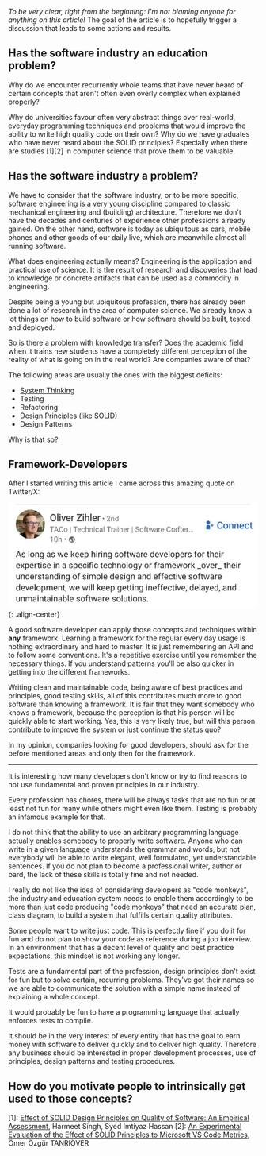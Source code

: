 *To be very clear, right from the beginning: I'm not blaming anyone for anything on this article!* The goal of the article is to hopefully trigger a discussion that leads to some actions and results.

## Has the software industry an education problem?

Why do we encounter recurrently whole teams that have never heard of certain concepts that aren't often even overly complex when explained properly?

Why do universities favour often very abstract things over real-world, everyday programming techniques and problems that would improve the ability to write high quality code on their own? Why do we have graduates who have never heard about the SOLID principles? Especially when there are studies [1][2] in computer science that prove them to be valuable.

## Has the software industry a problem?

We have to consider that the software industry, or to be more specific, software engineering is a very young discipline compared to classic mechanical engineering and (building) architecture. Therefore we don't have the decades and centuries of experience other professions already gained. On the other hand, software is today as ubiquitous as cars, mobile phones and other goods of our daily live, which are meanwhile almost all running software.

What does engineering actually means? Engineering is the application and practical use of science. It is the result of research and discoveries that lead to knowledge or concrete artifacts that can be used as a commodity in engineering.

Despite being a young but ubiquitous profession, there has already been done a lot of research in the area of computer science. We already know a lot things on how to build software or how software should be built, tested and deployed.

So is there a problem with knowledge transfer? Does the academic field when it trains new students have a completely different perception of the reality of what is going on in the real world? Are companies aware of that?

The following areas are usually the ones with the biggest deficits:

* [System Thinking](https://en.wikipedia.org/wiki/Systems_thinking)
* Testing
* Refactoring
* Design Principles (like SOLID)
* Design Patterns

Why is that so?

## Framework-Developers

After I started writing this article I came across this amazing quote on Twitter/X:

![Quote from Oliver Zihler](/assets/images/screenshots/oliver-zihler-quote.jpg){: .align-center}

A good software developer can apply those concepts and techniques within **any** framework. Learning a framework for the regular every day usage is nothing extraordinary and hard to master. It is just remembering an API and to follow some conventions. It's a repetitive exercise until you remember the necessary things. If you understand patterns you'll be also quicker in getting into the different frameworks.

Writing clean and maintainable code, being aware of best practices and principles, good testing skills, all of this contributes much more to good software than knowing a framework. It is fair that they want somebody who knows a framework, because the perception is that his person will be quickly able to start working. Yes, this is very likely true, but will this person contribute to improve the system or just continue the status quo?

In my opinion, companies looking for good developers, should ask for the before mentioned areas and only then for the framework.

---

It is interesting how many developers don't know or try to find reasons to not use fundamental and proven principles in our industry.

Every profession has chores, there will be always tasks that are no fun or at least not fun for many while others might even like them. Testing is probably an infamous example for that.

I do not think that the ability to use an arbitrary programming language actually enables somebody to properly write software. Anyone who can write in a given language understands the grammar and words, but not everybody will be able to write elegant, well formulated, yet understandable sentences. If you do not plan to become a professional writer, author or bard, the lack of these skills is totally fine and not needed.

I really do not like the idea of considering developers as "code monkeys", the industry and education system needs to enable them accordingly to be more than just code producing "code monkeys" that need an accurate plan, class diagram, to build a system that fulfills certain quality attributes.

Some people want to write just code. This is perfectly fine if you do it for fun and do not plan to show your code as reference during a job interview. In an environment that has a decent level of quality and best practice expectations, this mindset is not working any longer.

Tests are a fundamental part of the profession, design principles don't exist for fun but to solve certain, recurring problems. They've got their names so we are able to communicate the solution with a simple name instead of explaining a whole concept.

It would probably be fun to have a programming language that actually enforces tests to compile.

It should be in the very interest of every entity that has the goal to earn money with software to deliver quickly and to deliver high quality. Therefore any business should be interested in proper development processes, use of principles, design patterns and testing procedures.

## How do you motivate people to intrinsically get used to those concepts?

[1]: [Effect of SOLID Design Principles on Quality of
 Software: An Empirical Assessment](https://www.ijser.org/researchpaper/Effect-of-SOLID-Design-Principles-on-Quality-of-Software-An-Empirical-Assessment.pdf), Harmeet Singh, Syed Imtiyaz Hassan
[2]: [An Experimental Evaluation of the Effect of SOLID Principles to
Microsoft VS Code Metrics](https://dergipark.org.tr/en/download/article-file/1555528), Ömer Özgür TANRIÖVER